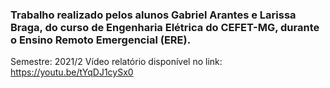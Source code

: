 ### Trabalho realizado pelos alunos Gabriel Arantes e Larissa Braga, do curso de Engenharia Elétrica do CEFET-MG, durante o Ensino Remoto Emergencial (ERE).
Semestre: 2021/2
Vídeo relatório disponível no link: https://youtu.be/tYqDJ1cySx0
